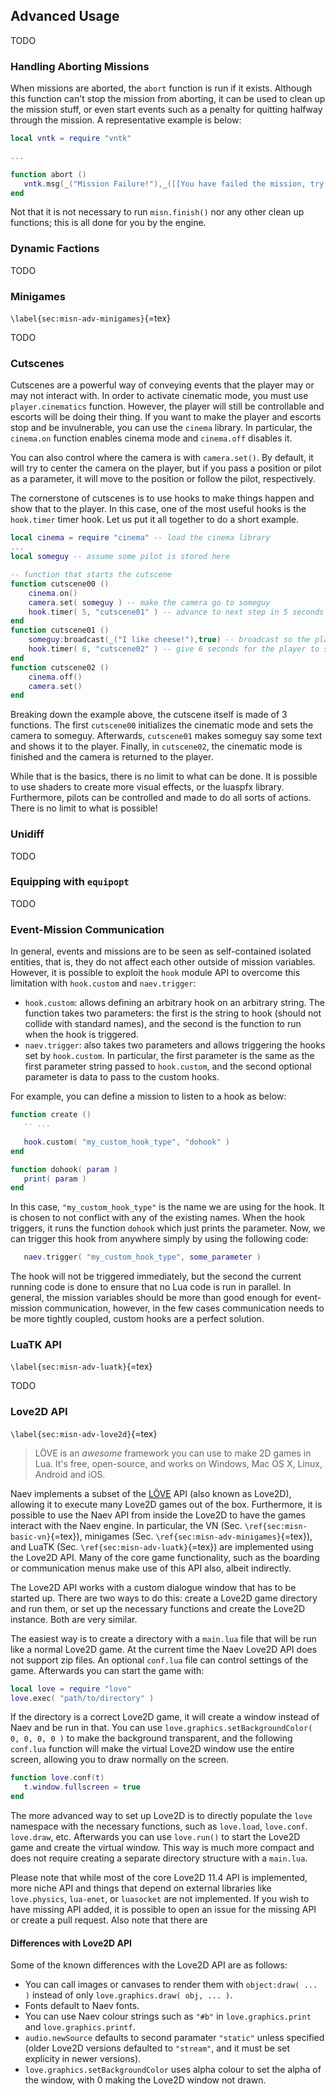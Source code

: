 ## Advanced Usage

TODO

### Handling Aborting Missions

When missions are aborted, the `abort` function is run if it exists. Although this function can't stop the mission from aborting, it can be used to clean up the mission stuff, or even start events such as a penalty for quitting halfway through the mission. A representative example is below:

```lua
local vntk = require "vntk"

...

function abort ()
   vntk.msg(_("Mission Failure!"),_([[You have failed the mission, try again next time!]]))
end
```

Not that it is not necessary to run `misn.finish()` nor any other clean up functions; this is all done for you by the engine.

### Dynamic Factions

TODO

### Minigames
`\label{sec:misn-adv-minigames}`{=tex}

TODO

### Cutscenes

Cutscenes are a powerful way of conveying events that the player may or may not interact with. In order to activate cinematic mode, you must use `player.cinematics` function. However, the player will still be controllable and escorts will be doing their thing. If you want to make the player and escorts stop and be invulnerable, you can use the `cinema` library. In particular, the `cinema.on` function enables cinema mode and `cinema.off` disables it.

You can also control where the camera is with `camera.set()`. By default, it will try to center the camera on the player, but if you pass a position or pilot as a parameter, it will move to the position or follow the pilot, respectively.

The cornerstone of cutscenes is to use hooks to make things happen and show that to the player. In this case, one of the most useful hooks is the `hook.timer` timer hook. Let us put it all together to do a short example.

```lua
local cinema = require "cinema" -- load the cinema library
...
local someguy -- assume some pilot is stored here

-- function that starts the cutscene
function cutscene00 ()
    cinema.on()
    camera.set( someguy ) -- make the camera go to someguy
    hook.timer( 5, "cutscene01" ) -- advance to next step in 5 seconds
end
function cutscene01 ()
    someguy:broadcast(_("I like cheese!"),true) -- broadcast so the player can always see it
    hook.timer( 6, "cutscene02" ) -- give 6 seconds for the player to see
end
function cutscene02 ()
    cinema.off()
    camera.set()
end
```

Breaking down the example above, the cutscene itself is made of 3 functions. The first `cutscene00` initializes the cinematic mode and sets the camera to someguy. Afterwards, `cutscene01` makes someguy say some text and shows it to the player. Finally, in `cutscene02`, the cinematic mode is finished and the camera is returned to the player.

While that is the basics, there is no limit to what can be done. It is possible to use shaders to create more visual effects, or the luaspfx library. Furthermore, pilots can be controlled and made to do all sorts of actions. There is no limit to what is possible!

### Unidiff

TODO

### Equipping with `equipopt`

TODO

### Event-Mission Communication

In general, events and missions are to be seen as self-contained isolated entities, that is, they do not affect each other outside of mission variables. However, it is possible to exploit the `hook` module API to overcome this limitation with `hook.custom` and `naev.trigger`:

* `hook.custom`: allows defining an arbitrary hook on an arbitrary string. The function takes two parameters: the first is the string to hook (should not collide with standard names), and the second is the function to run when the hook is triggered.
* `naev.trigger`: also takes two parameters and allows triggering the hooks set by `hook.custom`. In particular, the first parameter is the same as the first parameter string passed to `hook.custom`, and the second optional parameter is data to pass to the custom hooks.

For example, you can define a mission to listen to a hook as below:

```lua
function create ()
   -- ...

   hook.custom( "my_custom_hook_type", "dohook" )
end

function dohook( param )
   print( param )
end
```

In this case, `"my_custom_hook_type"` is the name we are using for the hook. It is chosen to not conflict with any of the existing names. When the hook triggers, it runs the function `dohook` which just prints the parameter. Now, we can trigger this hook from anywhere simply by using the following code:

```lua
   naev.trigger( "my_custom_hook_type", some_parameter )
```

The hook will not be triggered immediately, but the second the current running code is done to ensure that no Lua code is run in parallel. In general, the mission variables should be more than good enough for event-mission communication, however, in the few cases communication needs to be more tightly coupled, custom hooks are a perfect solution.

### LuaTK API
`\label{sec:misn-adv-luatk}`{=tex}

TODO

### Love2D API
`\label{sec:misn-adv-love2d}`{=tex}

> LÖVE is an *awesome* framework you can use to make 2D games in Lua. It's free, open-source, and works on Windows, Mac OS X, Linux, Android and iOS.

Naev implements a subset of the [LÖVE](https://love2d.org/) API (also known as Love2D), allowing it to execute many Love2D games out of the box. Furthermore, it is possible to use the Naev API from inside the Love2D to have the games interact with the Naev engine. In particular, the VN (Sec. `\ref{sec:misn-basic-vn}`{=tex}), minigames (Sec. `\ref{sec:misn-adv-minigames}`{=tex}), and LuaTK (Sec. `\ref{sec:misn-adv-luatk}`{=tex}) are implemented using the Love2D API. Many of the core game functionality, such as the boarding or communication menus make use of this API also, albeit indirectly.

The Love2D API works with a custom dialogue window that has to be started up. There are two ways to do this: create a Love2D game directory and run them, or set up the necessary functions and create the Love2D instance. Both are very similar.

The easiest way is to create a directory with a `main.lua` file that will be run like a normal Love2D game. At the current time the Naev Love2D API does not support zip files. An optional `conf.lua` file can control settings of the game. Afterwards you can start the game with:
```lua
local love = require "love"
love.exec( "path/to/directory" )
```
If the directory is a correct Love2D game, it will create a window instead of Naev and be run in that. You can use `love.graphics.setBackgroundColor( 0, 0, 0, 0 )` to make the background transparent, and the following `conf.lua` function will make the virtual Love2D window use the entire screen, allowing you to draw normally on the screen.
```lua
function love.conf(t)
   t.window.fullscreen = true
end
```

The more advanced way to set up Love2D is to directly populate the `love` namespace with the necessary functions, such as `love.load`, `love.conf`. `love.draw`, etc. Afterwards you can use `love.run()` to start the Love2D game and create the virtual window. This way is much more compact and does not require creating a separate directory structure with a `main.lua`.

Please note that while most of the core Love2D 11.4 API is implemented, more niche API and things that depend on external libraries like `love.physics`, `lua-enet`, or `luasocket` are not implemented. If you wish to have missing API added, it is possible to open an issue for the missing API or create a pull request. Also note that there are

#### Differences with Love2D API

Some of the known differences with the Love2D API are as follows:

* You can call images or canvases to render them with `object:draw( ... )` instead of only `love.graphics.draw( obj, ... )`.
* Fonts default to Naev fonts.
* You can use Naev colour strings such as `"#b"` in `love.graphics.print` and `love.graphics.printf`.
* `audio.newSource` defaults to second paramater `"static"` unless specified (older Love2D versions defaulted to `"stream"`, and it must be set explicity in newer versions).
* `love.graphics.setBackgroundColor` uses alpha colour to set the alpha of the window, with 0 making the Love2D window not drawn.
